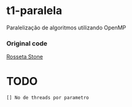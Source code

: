 # t1-paralela

  Paralelização de algoritmos utilizando OpenMP

### Original code
[Rosseta Stone](https://rosettacode.org/wiki/Conway%27s_Game_of_Life#C)



# TODO

    [] No de threads por parametro